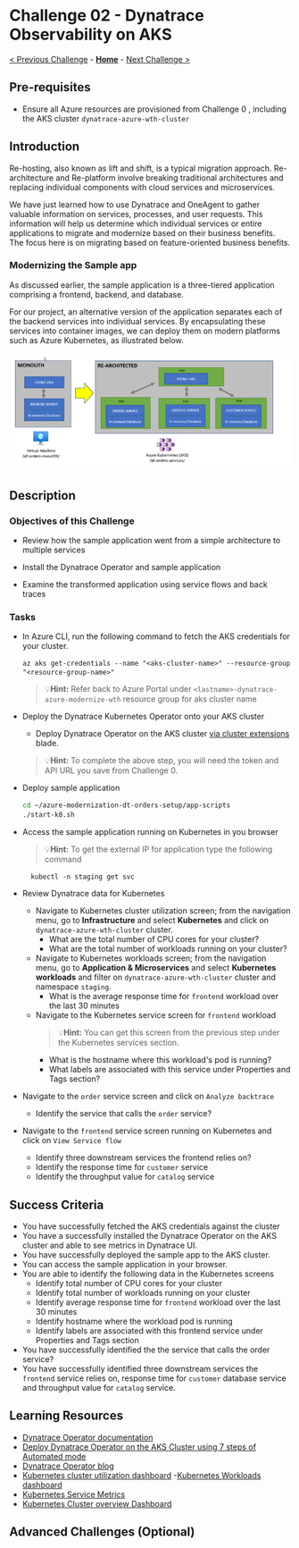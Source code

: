 # Challenge 02 - Dynatrace Observability on AKS

[< Previous Challenge](./Challenge-01.md) - **[Home](../README.md)** - [Next Challenge >](./Challenge-03.md)


## Pre-requisites
- Ensure all Azure resources are provisioned from Challenge 0 , including the AKS cluster `dynatrace-azure-wth-cluster`

## Introduction

Re-hosting, also known as lift and shift, is a typical migration approach. Re-architecture and Re-platform involve breaking traditional architectures and replacing individual components with cloud services and microservices.

We have just learned how to use Dynatrace and OneAgent to gather valuable information on services, processes, and user requests. This information will help us determine which individual services or entire applications to migrate and modernize based on their business benefits. The focus here is on migrating based on feature-oriented business benefits.

### Modernizing the Sample app

As discussed earlier, the sample application is a three-tiered application comprising a frontend, backend, and database.

For our project, an alternative version of the application separates each of the backend services into individual services. By encapsulating these services into container images, we can deploy them on modern platforms such as Azure Kubernetes, as illustrated below.

![](images/challenge2-app-architecture.png )

## Description
### Objectives of this Challenge
- Review how the sample application went from a simple architecture to multiple services

- Install the Dynatrace Operator and sample application

-  Examine the transformed application using service flows and back traces

### Tasks
* In Azure CLI, run the following command to fetch the AKS credentials for your cluster.
    ```shell
    az aks get-credentials --name "<aks-cluster-name>" --resource-group "<resource-group-name>"
    ```
    >💡**Hint:**  Refer back to Azure Portal under `<lastname>-dynatrace-azure-modernize-wth` resource group for aks cluster name
* Deploy the Dynatrace Kubernetes Operator onto your AKS cluster
    - Deploy Dynatrace Operator on the AKS cluster [via cluster extensions](https://learn.microsoft.com/en-us/azure/aks/cluster-extensions) blade. 

    >💡**Hint:**  To complete the above step, you will need the token and API URL you save from Challenge 0.

<!-- 
* Deploy Kubernetes Dynatrace Operator
    - Deploy Dynatrace Operator on the AKS Cluster using 7 steps of the Automated mode 
        >💡**Hint:** On Step 6, when you download the **dynakube.yaml**, you can use Upload/Download feature within Azure cloudshell to upload the file
            ![](images/challenge2-azure-cloudshell-upload.png)
-->
* Deploy sample application
    ```bash
    cd ~/azure-modernization-dt-orders-setup/app-scripts
    ./start-k8.sh
    ```

* Access the sample application running on Kubernetes in you browser
    >💡**Hint:** To get the external IP for application type the following command

        kubectl -n staging get svc        


* Review Dynatrace data for Kubernetes
    - Navigate to Kubernetes cluster utilization screen; from the navigation menu, go to **Infrastructure** and select **Kubernetes** and click on `dynatrace-azure-wth-cluster` cluster.  
        - What are the total number of CPU cores for your cluster?
        - What are the total number of workloads running on your cluster?
    - Navigate to Kubernetes workloads screen; from the navigation menu, go to **Application & Microservices** and select **Kubernetes workloads** and filter on `dynatrace-azure-wth-cluster` cluster and namespace `staging`.  
        - What is the average response time for  `frontend` workload over the last 30 minutes 
    - Navigate to the Kubernetes service screen for `frontend` workload
        >💡**Hint:** You can get this screen from the previous step under the Kubernetes services section.
        - What is the hostname where this workload's pod is running?
        - What labels are associated with this service under Properties and Tags section?          

* Navigate to the `order` service screen and click on `Analyze backtrace`
    - Identify the service that calls the `order` service?   

* Navigate to the `frontend` service screen running on Kubernetes and click on `View Service flow`
    - Identify three downstream services the frontend relies on?
    - Identify  the response time for `customer` service
    - Identify the throughput value for `catalog` service 

## Success Criteria

* You have successfully fetched the AKS credentials against the cluster
* You have a successfully installed the Dynatrace Operator on the AKS cluster and able to see metrics in Dynatrace UI.
* You have successfully deployed the sample app to the AKS cluster.
* You can access the sample application in your browser.
* You are able to  identify the following data in the Kubernetes screens
    -  Identify total number of CPU cores for your cluster
    - Identify total number of workloads running on your cluster
    -  Identify average response time for  `frontend` workload over the last 30 minutes
    -  Identify hostname where the workload pod is running
    -  Identify labels are associated with this frontend service under Properties and Tags section
* You have successfully identified the the service that calls the order service?
* You have successfully identified three downstream services the `frontend` service relies on, response time for `customer` database service and throughput value for `catalog` service.

## Learning Resources

- [Dynatrace Operator documentation](https://www.dynatrace.com/support/help/setup-and-configuration/setup-on-container-platforms/kubernetes/get-started-with-kubernetes-monitoring)
- [Deploy Dynatrace Operator on the AKS Cluster using 7 steps of Automated mode](https://www.dynatrace.com/support/help/setup-and-configuration/setup-on-container-platforms/kubernetes/get-started-with-kubernetes-monitoring#expand--instructions-for-automated-mode--2)
- [Dynatrace Operator blog](https://www.dynatrace.com/news/blog/new-dynatrace-operator-elevates-cloud-native-observability-for-kubernetes/)
- [Kubernetes cluster utilization dashboard](https://www.dynatrace.com/support/help/how-to-use-dynatrace/infrastructure-monitoring/container-platform-monitoring/kubernetes-monitoring/monitor-cluster-utilization-kubernetes)
-[Kubernetes Workloads dashboard](https://www.dynatrace.com/support/help/how-to-use-dynatrace/infrastructure-monitoring/container-platform-monitoring/kubernetes-monitoring/monitor-workloads-kubernetes)
- [Kubernetes Service Metrics](https://www.dynatrace.com/support/help/how-to-use-dynatrace/infrastructure-monitoring/container-platform-monitoring/kubernetes-monitoring/monitor-services-kubernetes)
- [Kubernetes Cluster overview Dashboard](https://www.dynatrace.com/support/help/how-to-use-dynatrace/infrastructure-monitoring/container-platform-monitoring/kubernetes-monitoring/monitor-metrics-kubernetes)


## Advanced Challenges (Optional)

